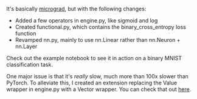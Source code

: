 It's basically [micrograd](https://github.com/karpathy/micrograd), but with the following changes:
* Added a few operators in engine.py, like sigmoid and log
* Created functional.py, which contains the binary_cross_entropy loss function
* Revamped nn.py, mainly to use nn.Linear rather than nn.Neuron + nn.Layer

Check out the example notebook to see it in action on a binary MNIST classification task.

One major issue is that it's *really* slow, much more than 100x slower than PyTorch.
To alleviate this, I created an extension replacing the Value wrapper in engine.py with
a Vector wrapper. You can check that out [here](https://github.com/ckkissane/micrograd-vector).
